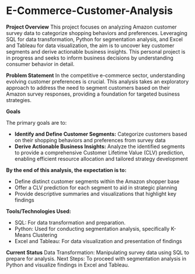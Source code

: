 # E-Commerce-Customer-Analysis

**Project Overview**
This project focuses on analyzing Amazon customer survey data to categorize shopping behaviors and preferences. Leveraging SQL for data transformation, Python for segmentation analysis, and Excel and Tableau for data visualization, the aim is to uncover key customer segments and derive actionable business insights. This personal project is in progress and seeks to inform business decisions by understanding consumer behavior in detail.

**Problem Statement**
In the competitive e-commerce sector, understanding evolving customer preferences is crucial. This analysis takes an exploratory approach to address the need to segment customers based on their Amazon survey responses, providing a foundation for targeted business strategies.

**Goals**

The primary goals are to:

- **Identify and Define Customer Segments:** Categorize customers based on their shopping behaviors and preferences from survey data
- **Derive Actionable Business Insights:** Analyze the identified segments to provide a comprehensive Customer Lifetime Value (CLV) prediction, enabling efficient resource allocation and tailored strategy development

**By the end of this analysis, the expectation is to:**

- Define distinct customer segments within the Amazon shopper base
- Offer a CLV prediction for each segment to aid in strategic planning
- Provide descriptive summaries and visualizations that highlight key findings

**Tools/Technologies Used:**
- SQL: For data transformation and preparation.
- Python: Used for conducting segmentation analysis, specifically K-Means Clustering
- Excel and Tableau: For data visualization and presentation of findings
  
**Current Status**
Data Transformation: Manipulating survey data using SQL to prepare for analysis.
Next Steps: To proceed with segmentation analysis in Python and visualize findings in Excel and Tableau.
